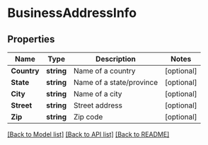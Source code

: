 # BusinessAddressInfo

## Properties
Name | Type | Description | Notes
------------ | ------------- | ------------- | -------------
**Country** | **string** | Name of a country | [optional] 
**State** | **string** | Name of a state/province | [optional] 
**City** | **string** | Name of a city | [optional] 
**Street** | **string** | Street address | [optional] 
**Zip** | **string** | Zip code | [optional] 

[[Back to Model list]](../README.md#documentation-for-models) [[Back to API list]](../README.md#documentation-for-api-endpoints) [[Back to README]](../README.md)


